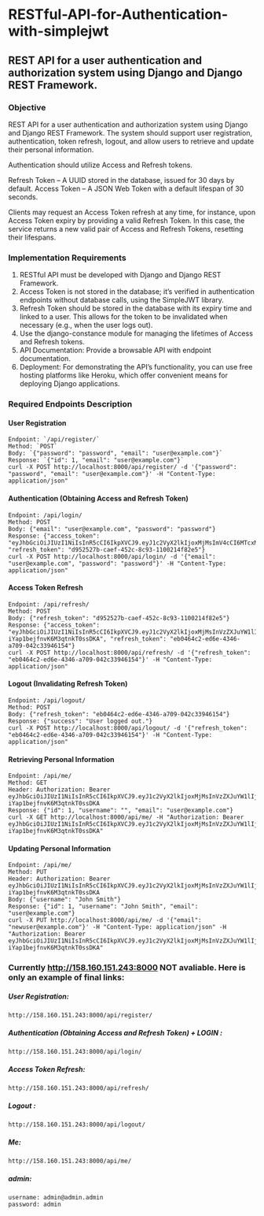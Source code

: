 # RESTful-API-for-Authentication-with-simplejwt
## REST API for a user authentication and authorization system using Django and Django REST Framework.

### Objective 
REST API for a user authentication and authorization system using Django and Django REST Framework. The system should support user registration, authentication, token refresh, logout, and allow users to retrieve and update their personal information.

Authentication should utilize Access and Refresh tokens.

Refresh Token – A UUID stored in the database, issued for 30 days by default.
Access Token – A JSON Web Token with a default lifespan of 30 seconds.

Clients may request an Access Token refresh at any time, for instance, upon Access Token expiry by providing a valid Refresh Token. In this case, the service returns a new valid pair of Access and Refresh Tokens, resetting their lifespans.

### Implementation Requirements 

1. RESTful API must be developed with Django and Django REST Framework.
2. Access Token is not stored in the database; it’s verified in authentication endpoints without database calls, using the SimpleJWT library.
3. Refresh Token should be stored in the database with its expiry time and linked to a user. This allows for the token to be invalidated when necessary (e.g., when the user logs out).
4. Use the django-constance module for managing the lifetimes of Access and Refresh tokens.
5. API Documentation: Provide a browsable API with endpoint documentation.
6. Deployment: For demonstrating the API’s functionality, you can use free hosting platforms like Heroku, which offer convenient means for deploying Django applications.

###  Required Endpoints Description 
#### User Registration 
   ```
Endpoint: `/api/register/`
Method: `POST`
Body: `{"password": "password", "email": "user@example.com"}`
Response: `{"id": 1, "email": "user@example.com"}`  
curl -X POST http://localhost:8000/api/register/ -d '{"password": "password", "email": "user@example.com"}' -H "Content-Type: application/json"
```
#### Authentication (Obtaining Access and Refresh Token) 
```
Endpoint: /api/login/
Method: POST
Body: {"email": "user@example.com", "password": "password"}
Response: {"access_token": "eyJhbGciOiJIUzI1NiIsInR5cCI6IkpXVCJ9.eyJ1c2VyX2lkIjoxMjMsImV4cCI6MTcxMjE0NTk0NiwiaWF0IjoxNzEyMTQ1OTE2fQ.KX6LM66tC3p3bUCdkWRQkPvariP8tzUfWd8Z13akCPY", "refresh_token": "d952527b-caef-452c-8c93-1100214f82e5"}
curl -X POST http://localhost:8000/api/login/ -d '{"email": "user@example.com", "password": "password"}' -H "Content-Type: application/json"
```
#### Access Token Refresh 
```
Endpoint: /api/refresh/
Method: POST
Body: {"refresh_token": "d952527b-caef-452c-8c93-1100214f82e5"}
Response: {"access_token": "eyJhbGciOiJIUzI1NiIsInR5cCI6IkpXVCJ9.eyJ1c2VyX2lkIjoxMjMsInVzZXJuYW1lIjoiZXhhbXBsZVVzZXIiLCJleHAiOjE3MTIxNDYxNDd9.zKobBlRuOiJSxCmi-iYap1bejfnvK6M3qtnkT0ssDKA", "refresh_token": "eb0464c2-ed6e-4346-a709-042c33946154"}
curl -X POST http://localhost:8000/api/refresh/ -d '{"refresh_token": "eb0464c2-ed6e-4346-a709-042c33946154"}' -H "Content-Type: application/json"
```
#### Logout (Invalidating Refresh Token) 
```
Endpoint: /api/logout/
Method: POST
Body: {"refresh_token": "eb0464c2-ed6e-4346-a709-042c33946154"}
Response: {"success": "User logged out."}
curl -X POST http://localhost:8000/api/logout/ -d '{"refresh_token": "eb0464c2-ed6e-4346-a709-042c33946154"}' -H "Content-Type: application/json"
```
#### Retrieving Personal Information 
```
Endpoint: /api/me/
Method: GET
Header: Authorization: Bearer eyJhbGciOiJIUzI1NiIsInR5cCI6IkpXVCJ9.eyJ1c2VyX2lkIjoxMjMsInVzZXJuYW1lIjoiZXhhbXBsZVVzZXIiLCJleHAiOjE3MTIxNDYxNDd9.zKobBlRuOiJSxCmi-iYap1bejfnvK6M3qtnkT0ssDKA
Response: {"id": 1, "username": "", "email": "user@example.com"}
curl -X GET http://localhost:8000/api/me/ -H "Authorization: Bearer eyJhbGciOiJIUzI1NiIsInR5cCI6IkpXVCJ9.eyJ1c2VyX2lkIjoxMjMsInVzZXJuYW1lIjoiZXhhbXBsZVVzZXIiLCJleHAiOjE3MTIxNDYxNDd9.zKobBlRuOiJSxCmi-iYap1bejfnvK6M3qtnkT0ssDKA"
```
#### Updating Personal Information 
```
Endpoint: /api/me/
Method: PUT
Header: Authorization: Bearer eyJhbGciOiJIUzI1NiIsInR5cCI6IkpXVCJ9.eyJ1c2VyX2lkIjoxMjMsInVzZXJuYW1lIjoiZXhhbXBsZVVzZXIiLCJleHAiOjE3MTIxNDYxNDd9.zKobBlRuOiJSxCmi-iYap1bejfnvK6M3qtnkT0ssDKA
Body: {"username": "John Smith"}
Response: {"id": 1, "username": "John Smith", "email": "user@example.com"}
curl -X PUT http://localhost:8000/api/me/ -d '{"email": "newuser@example.com"}' -H "Content-Type: application/json" -H "Authorization: Bearer eyJhbGciOiJIUzI1NiIsInR5cCI6IkpXVCJ9.eyJ1c2VyX2lkIjoxMjMsInVzZXJuYW1lIjoiZXhhbXBsZVVzZXIiLCJleHAiOjE3MTIxNDYxNDd9.zKobBlRuOiJSxCmi-iYap1bejfnvK6M3qtnkT0ssDKA"
```
### Currently http://158.160.151.243:8000 NOT avaliable. Here is only an example of final links:
##### User Registration:
    http://158.160.151.243:8000/api/register/
##### Authentication (Obtaining Access and Refresh Token) + LOGIN :
    http://158.160.151.243:8000/api/login/
##### Access Token Refresh: 
    http://158.160.151.243:8000/api/refresh/
##### Logout : 
    http://158.160.151.243:8000/api/logout/
##### Me: 
    http://158.160.151.243:8000/api/me/

##### admin:
    username: admin@admin.admin
    password: admin
